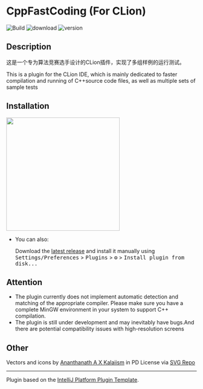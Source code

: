 # CppFastCoding (For CLion)

![Build](https://github.com/virtualGraviton/CppFastCoding/workflows/Build/badge.svg)
![download](https://img.shields.io/jetbrains/plugin/d/24495-cppfastcoding.svg)
![version](https://img.shields.io/jetbrains/plugin/v/24495-cppfastcoding.svg)

## Description

<!-- Plugin description -->
这是一个专为算法竞赛选手设计的CLion插件，实现了多组样例的运行测试。

This is a plugin for the CLion IDE, which is mainly dedicated to faster compilation and running of C++source code files,
as well as multiple sets of sample tests

<!-- Plugin description end -->

## Installation

<a href="https://plugins.jetbrains.com/plugin/24495-cppfastcoding">
  <img src="https://user-images.githubusercontent.com/12044174/123105697-94066100-d46a-11eb-9832-338cdf4e0612.png" width="300" alt=""/>
</a>

- You can also:

  Download the [latest release](https://github.com/virtualGraviton/CppFastCoding/releases/latest) and install it
  manually using
  <kbd>Settings/Preferences</kbd> > <kbd>Plugins</kbd> > <kbd>⚙️</kbd> > <kbd>Install plugin from disk...</kbd>

## Attention

- The plugin currently does not implement automatic detection and matching of the appropriate compiler. Please make sure
  you have a complete MinGW environment in your system to support C++ compilation.
- The plugin is still under development and may inevitably have bugs.And there are potential compatibility issues with
  high-resolution screens

## Other

Vectors and icons by <a href="https://www.figma.com/community/file/1071678557813409125?ref=svgrepo.com" target="_blank">
Ananthanath A X Kalaiism</a> in PD License via <a href="https://www.svgrepo.com/" target="_blank">SVG Repo</a>

---
Plugin based on the [IntelliJ Platform Plugin Template][template].

[template]: https://github.com/JetBrains/intellij-platform-plugin-template

[docs:plugin-description]: https://plugins.jetbrains.com/docs/intellij/plugin-user-experience.html#plugin-description-and-presentation
